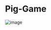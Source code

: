 # Pig-Game

![image](https://user-images.githubusercontent.com/112335175/236960951-d806d2ec-5c9e-4a3a-9bd4-51b8be2e04cc.png)
